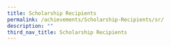 ```yaml
---
title: Scholarship Recipients
permalink: /achievements/Scholarship-Recipients/sr/
description: ""
third_nav_title: Scholarship Recipients
---
```


